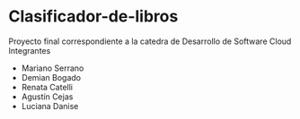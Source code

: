 # Clasificador-de-libros
Proyecto final correspondiente a la catedra de Desarrollo de Software Cloud
Integrantes
- Mariano Serrano
- Demian Bogado
- Renata Catelli
- Agustín Cejas
- Luciana Danise



